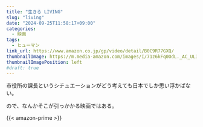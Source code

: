 ```yaml
---
title: "生きる LIVING"
slug: "living"
date: "2024-09-25T11:58:17+09:00"
categories:
  - 映画
tags:
  - ヒューマン
link_url: https://www.amazon.co.jp/gp/video/detail/B0C9R77GXQ/
thumbnailImage: https://m.media-amazon.com/images/I/71z6kFq0OdL._AC_UL320_.jpg
thumbnailImagePosition: left
#draft: true
---
```

市役所の課長というシチュエーションがどう考えても日本でしか思い浮かばない。
<!--more-->
ので、なんかそこが引っかかる映画ではある。

{{< amazon-prime >}}
